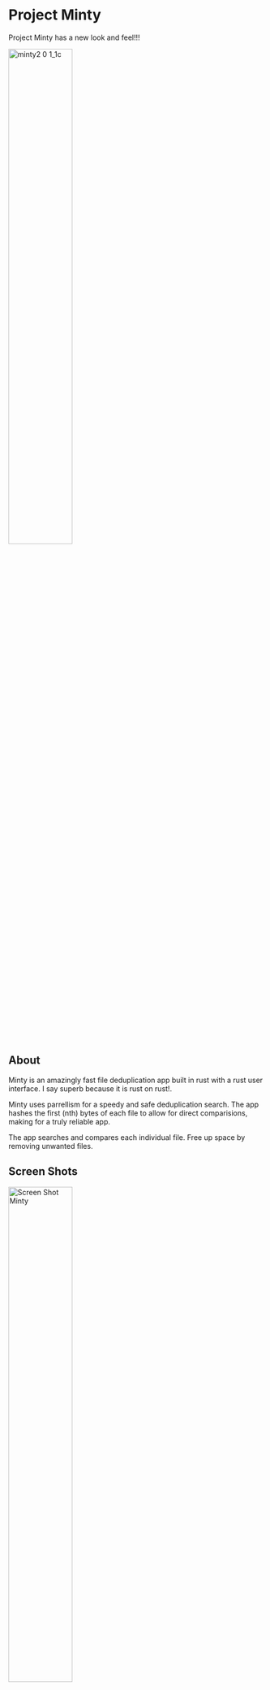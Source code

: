 # Project Minty
 
Project Minty has a new look and feel!!! 

<img width="50%" alt="minty2 0 1_1c" src="https://user-images.githubusercontent.com/97703291/164116890-d50354a0-9eef-49e9-b118-d83f0579975c.gif">

## About
Minty is an amazingly fast file deduplication app built in rust with a rust user interface. I say superb because it is rust on rust!.

Minty uses parrellism for a speedy and safe deduplication search. The app hashes the first (nth) bytes of each file to allow for direct comparisions, making for a truly reliable app.

The app searches and compares each individual file. Free up space by removing unwanted files. 
 
## Screen Shots
<img width="50%" alt="Screen Shot Minty" src="https://user-images.githubusercontent.com/97703291/164116898-9da83abf-0f72-43bc-a2ca-ccc1de8e3a33.gif">
 
Old Look and Feel  

<img width="50%" alt="Screen Shot Minty" src="https://user-images.githubusercontent.com/97703291/163004655-e4ab6314-6010-45c0-984c-8b412cdfdc89.gif">
 
You can view all duplicate files and batch delete them for each file collection. No more having to delete one file at time!

<img width="50%" alt="Screen Shot Minty" src="https://user-images.githubusercontent.com/97703291/163003275-0b4ed1f3-25bd-470a-abf2-77b312fc67d0.gif">

## Installation
#### Hombebrew
```
brew tap mjehrhart/minty
brew install mjehrhart/minty/minty
```

#### Upgrade
```
brew update
brew upgrade minty
```
or

```
brew uninstall mjehrhart/minty/minty
brew install mjehrhart/minty/minty
```

This app is free to use and is a work in progress.   

If you have any question, comments, or concerns please visit here:  
https://github.com/mjehrhart/minty/discussions  


